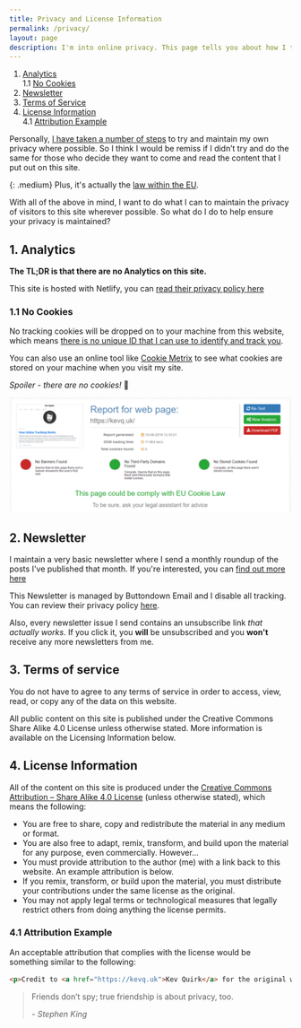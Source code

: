 ```yaml
---
title: Privacy and License Information
permalink: /privacy/
layout: page
description: I'm into online privacy. This page tells you about how I try to maintain your privacy while visiting this site.
---
```

1. [Analytics](#1)  
  1.1 [No Cookies](#1.1)
2. [Newsletter](#2)
3. [Terms of Service](#3)
4. [License Information](#4)  
  4.1 [Attribution Example](#4.1)

Personally, [I have taken a number of steps](/category/de-googling/) to try and maintain my own privacy where possible. So I think I would be remiss if I didn&#8217;t try and do the same for those who decide they want to come and read the content that I put out on this site.

{: .medium}
Plus, it's actually the [law within the EU](https://ico.org.uk/for-organisations/guide-to-data-protection/guide-to-the-general-data-protection-regulation-gdpr/).

With all of the above in mind, I want to do what I can to maintain the privacy of visitors to this site wherever possible. So what do I do to help ensure your privacy is maintained?

## 1. Analytics <a name="1"></a>

**The TL;DR is that there are no Analytics on this site.**

This site is hosted with Netlify, you can [read their privacy policy here](https://www.netlify.com/privacy)

### 1.1 No Cookies <a name="1.1"></a>

No tracking cookies will be dropped on to your machine from this website, which means [there is no unique ID that I can use to identify and track you](/how-online-tracking-works).

You can also use an online tool like [Cookie Metrix](https://www.cookiemetrix.com) to see what cookies are stored on your machine when you visit my site.

_Spoiler - there are no cookies!_ 🙂

![Cookies on this website](/assets/images/wp-images/2019/11/kq-cookie-check.png)

## 2. Newsletter <a name="2"></a>

I maintain a very basic newsletter where I send a monthly roundup of the posts I've published that month. If you're interested, you can [find out more here](/newsletter)

This Newsletter is managed by Buttondown Email and I disable all tracking. You can review their privacy policy [here](https://buttondown.email/privacy).

Also, every newsletter issue I send contains an unsubscribe link _that actually works_. If you click it, you **will** be unsubscribed and you **won't** receive any more newsletters from me.

## 3. Terms of service <a name="3"></a>

You do not have to agree to any terms of service in order to access, view, read, or copy any of the data on this website.

All public content on this site is published under the Creative Commons Share Alike 4.0 License unless otherwise stated. More information is available on the Licensing Information below.

## 4. License Information <a name="4"></a>

All of the content on this site is produced under the [Creative Commons Attribution &#8211; Share Alike 4.0 License](https://creativecommons.org/licenses/by-sa/4.0) (unless otherwise stated), which means the following:

  * You are free to share, copy and redistribute the material in any medium or format.
  * You are also free to adapt, remix, transform, and build upon the material for any purpose, even commercially. However…
  * You must provide attribution to the author (me) with a link back to this website. An example attribution is below.
  * If you remix, transform, or build upon the material, you must distribute your contributions under the same license as the original.
  * You may not apply legal terms or technological measures that legally restrict others from doing anything the license permits.

### 4.1 Attribution Example <a name="4.1"></a>

An acceptable attribution that complies with the license would be something similar to the following:

```html
<p>Credit to <a href="https://kevq.uk">Kev Quirk</a> for the original work.</p>
```

> Friends don’t spy; true friendship is about privacy, too.
>
> <cite>- Stephen King</cite>
